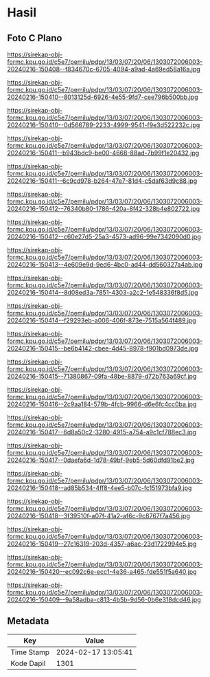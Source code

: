 # Hasil

## Foto C Plano

https://sirekap-obj-formc.kpu.go.id/c5e7/pemilu/pdpr/13/03/07/20/06/1303072006003-20240216-150408--f834670c-6705-4094-a9ad-4a69ed58a16a.jpg

https://sirekap-obj-formc.kpu.go.id/c5e7/pemilu/pdpr/13/03/07/20/06/1303072006003-20240216-150410--8013125d-6926-4e55-9fd7-cee796b500bb.jpg

https://sirekap-obj-formc.kpu.go.id/c5e7/pemilu/pdpr/13/03/07/20/06/1303072006003-20240216-150410--0d566789-2233-4999-9541-f9e3d522232c.jpg

https://sirekap-obj-formc.kpu.go.id/c5e7/pemilu/pdpr/13/03/07/20/06/1303072006003-20240216-150411--b943bdc9-be00-4668-88ad-7b99f1e20432.jpg

https://sirekap-obj-formc.kpu.go.id/c5e7/pemilu/pdpr/13/03/07/20/06/1303072006003-20240216-150411--6c9cd978-b264-47e7-81d4-c5daf63d9c88.jpg

https://sirekap-obj-formc.kpu.go.id/c5e7/pemilu/pdpr/13/03/07/20/06/1303072006003-20240216-150412--76340b80-1786-420a-8f42-328b4e802722.jpg

https://sirekap-obj-formc.kpu.go.id/c5e7/pemilu/pdpr/13/03/07/20/06/1303072006003-20240216-150412--c60e27d5-25a3-4573-ad96-99e7342090d0.jpg

https://sirekap-obj-formc.kpu.go.id/c5e7/pemilu/pdpr/13/03/07/20/06/1303072006003-20240216-150413--4e609e9d-9ed6-4bc0-ad44-dd560327a4ab.jpg

https://sirekap-obj-formc.kpu.go.id/c5e7/pemilu/pdpr/13/03/07/20/06/1303072006003-20240216-150414--8d08ed3a-7851-4303-a2c2-1e548336f8d5.jpg

https://sirekap-obj-formc.kpu.go.id/c5e7/pemilu/pdpr/13/03/07/20/06/1303072006003-20240216-150414--f29293eb-a006-406f-873e-7515a564f489.jpg

https://sirekap-obj-formc.kpu.go.id/c5e7/pemilu/pdpr/13/03/07/20/06/1303072006003-20240216-150415--be6b4142-cbee-4d45-8978-f901bd0973de.jpg

https://sirekap-obj-formc.kpu.go.id/c5e7/pemilu/pdpr/13/03/07/20/06/1303072006003-20240216-150415--71380867-09fa-48be-8879-d72b763a69cf.jpg

https://sirekap-obj-formc.kpu.go.id/c5e7/pemilu/pdpr/13/03/07/20/06/1303072006003-20240216-150416--2c9aa184-579b-4fcb-9966-d6e6fc4cc0ba.jpg

https://sirekap-obj-formc.kpu.go.id/c5e7/pemilu/pdpr/13/03/07/20/06/1303072006003-20240216-150417--6d8a50c2-3280-4915-a754-a9c1cf788ec3.jpg

https://sirekap-obj-formc.kpu.go.id/c5e7/pemilu/pdpr/13/03/07/20/06/1303072006003-20240216-150417--0daefa6d-1d78-49bf-9eb5-5d60dfd91be2.jpg

https://sirekap-obj-formc.kpu.go.id/c5e7/pemilu/pdpr/13/03/07/20/06/1303072006003-20240216-150418--ad85b534-4ff8-4ee5-b07c-fc151973bfa9.jpg

https://sirekap-obj-formc.kpu.go.id/c5e7/pemilu/pdpr/13/03/07/20/06/1303072006003-20240216-150418--3f39510f-a07f-41a2-af6c-9c8767f7a456.jpg

https://sirekap-obj-formc.kpu.go.id/c5e7/pemilu/pdpr/13/03/07/20/06/1303072006003-20240216-150419--27c16319-203d-4357-a6ac-23d1722994e5.jpg

https://sirekap-obj-formc.kpu.go.id/c5e7/pemilu/pdpr/13/03/07/20/06/1303072006003-20240216-150420--ec092c6e-ecc1-4e36-a465-fde551f5a640.jpg

https://sirekap-obj-formc.kpu.go.id/c5e7/pemilu/pdpr/13/03/07/20/06/1303072006003-20240216-150409--9a58adba-c813-4b5b-9d56-0b6e318dcd46.jpg


## Metadata

| Key        | Value               |
| ---------- | ------------------- |
| Time Stamp | 2024-02-17 13:05:41 |
| Kode Dapil | 1301                |



